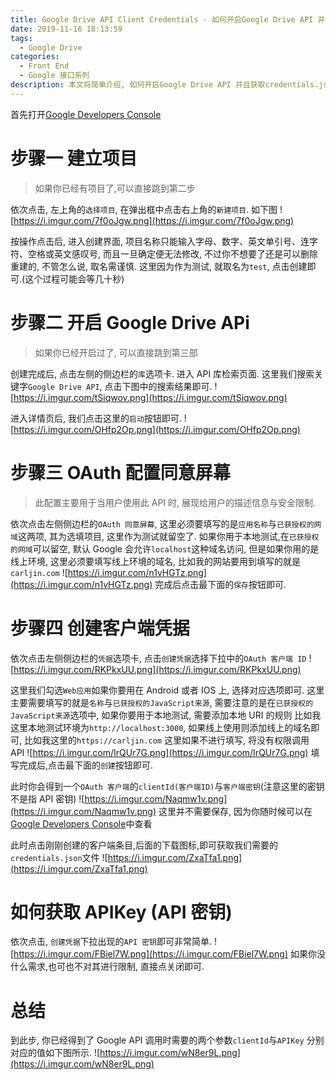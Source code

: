```yaml
---
title: Google Drive API Client Credentials - 如何开启Google Drive API 并获得客户端证书?
date: 2019-11-16 18:13:59
tags:
  - Google Drive
categories:
  - Front End
  - Google 接口系列
description: 本文将简单介绍, 如何开启Google Drive API 并且获取credentials.json文件, 已经其中的注意事项.
---
```


首先打开[Google Developers Console](https://console.developers.google.com)

# 步骤一 建立项目

> 如果你已经有项目了,可以直接跳到第二步

依次点击, 左上角的`选择项目`, 在弹出框中点击右上角的`新建项目`. 如下图
![https://i.imgur.com/7f0oJgw.png](https://i.imgur.com/7f0oJgw.png)

按操作点击后, 进入创建界面, 项目名称只能输入字母、数字、英文单引号、连字符、空格或英文感叹号,
而且一旦确定便无法修改, 不过你不想要了还是可以删除重建的, 不管怎么说, 取名需谨慎.
这里因为作为测试, 就取名为`test`, 点击创建即可.(这个过程可能会等几十秒)

# 步骤二 开启 Google Drive APi

> 如果你已经开启过了, 可以直接跳到第三部

创建完成后, 点击左侧的侧边栏的`库`选项卡. 进入 API 库检索页面. 这里我们搜索关键字`Google Drive API`,
点击下图中的搜索结果即可.
![https://i.imgur.com/tSiqwov.png](https://i.imgur.com/tSiqwov.png)

进入详情页后, 我们点击这里的`启动`按钮即可.
![https://i.imgur.com/OHfp2Op.png](https://i.imgur.com/OHfp2Op.png)

# 步骤三 OAuth 配置同意屏幕

> 此配置主要用于当用户使用此 API 时, 展现给用户的描述信息与安全限制.

依次点击左侧侧边栏的`OAuth 同意屏幕`, 这里必须要填写的是`应用名称`与`已获授权的网域`这两项,
其为选填项目, 这里作为测试就留空了.
如果你用于本地测试,在`已获授权的网域`可以留空, 默认 Google 会允许`localhost`这种域名访问,
但是如果你用的是线上环境, 这里必须要填写线上环境的域名, 比如我的网站要用到填写的就是`carljin.com`
![https://i.imgur.com/n1vHGTz.png](https://i.imgur.com/n1vHGTz.png)
完成后点击最下面的`保存`按钮即可.

# 步骤四 创建客户端凭据

依次点击左侧侧边栏的`凭据`选项卡, 点击`创建凭据`选择下拉中的`OAuth 客户端 ID`
![https://i.imgur.com/RKPkxUU.png](https://i.imgur.com/RKPkxUU.png)

这里我们勾选`Web应用`如果你要用在 Android 或者 IOS 上, 选择对应选项即可.
这里主要需要填写的就是`名称`与`已获授权的JavaScript来源`,
需要注意的是在`已获授权的JavaScript来源`选项中, 如果你要用于本地测试, 需要添加本地 URI 的规则
比如我这里本地测试环境为`http://localhost:3000`, 如果线上使用则添加线上的域名即可,
比如我这里的`https://carljin.com`
这里如果不进行填写, 将没有权限调用 API
![https://i.imgur.com/IrQUr7G.png](https://i.imgur.com/IrQUr7G.png)
填写完成后,点击最下面的`创建`按钮即可.

此时你会得到一个`OAuth 客户端`的`clientId(客户端ID)`与`客户端密钥`(注意这里的密钥不是指 API 密钥)
![https://i.imgur.com/Naqmw1v.png](https://i.imgur.com/Naqmw1v.png)
这里并不需要保存, 因为你随时候可以在[Google Developers Console](https://console.developers.google.com)中查看

此时点击刚刚创建的客户端条目,后面的下载图标,即可获取我们需要的`credentials.json`文件
![https://i.imgur.com/ZxaTfa1.png](https://i.imgur.com/ZxaTfa1.png)

# 如何获取 APIKey (API 密钥)

依次点击, `创建凭据`下拉出现的`API 密钥`即可非常简单.
![https://i.imgur.com/FBiel7W.png](https://i.imgur.com/FBiel7W.png)
如果你没什么需求,也可也不对其进行限制, 直接点关闭即可.

# 总结

到此步, 你已经得到了 Google API 调用时需要的两个参数`clientId`与`APIKey`
分别对应的值如下图所示.
![https://i.imgur.com/wN8er9L.png](https://i.imgur.com/wN8er9L.png)
